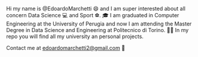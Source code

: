 Hi my name is @EdoardoMarchetti 😄 and I am super interested about all concern Data Science 💻 and Sport ⚽.
🎓 I am graduated in Computer Engineering at the University of Perugia and now I am attending the Master Degree in Data Science and Engineering at Politecnico     di Torino.
👨‍💻 In my repo you will find all my university an personal projects.

Contact me at edoardomarchetti2@gmail.com 👋
